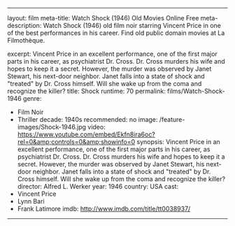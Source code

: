 ---

layout: film
meta-title: Watch Shock (1946) Old Movies Online Free
meta-description:  Watch Shock (1946) old film noir starring Vincent Price in one of the best performances in his career. Find old public domain movies at La Filmothèque.

excerpt: Vincent Price in an excellent performance, one of the first major parts in his career, as psychiatrist Dr. Cross. Dr. Cross murders his wife and hopes to keep it a secret. However, the murder was observed  by Janet Stewart, his next-door neighbor. Janet falls into a state of shock and "treated" by Dr. Cross himself. Will she wake up from the coma and recognize the killer?
title: Shock
runtime: 70
permalink: films/Watch-Shock-1946
genre:
- Film Noir
- Thriller
decade: 1940s
recommended: no
image: /feature-images/Shock-1946.jpg
video: https://www.youtube.com/embed/Ekfn8ira6oc?rel=0&amp;controls=0&amp;showinfo=0
synopsis: Vincent Price in an excellent performance, one of the first major parts in his career, as psychiatrist Dr. Cross. Dr. Cross murders his wife and hopes to keep it a secret. However, the murder was observed  by Janet Stewart, his next-door neighbor. Janet falls into a state of shock and "treated" by Dr. Cross himself. Will she wake up from the coma and recognize the killer?
director:  Alfred L. Werker
year: 1946
country: USA
cast:
- Vincent Price
- Lynn Bari
- Frank Latimore
imdb: http://www.imdb.com/title/tt0038937/

---